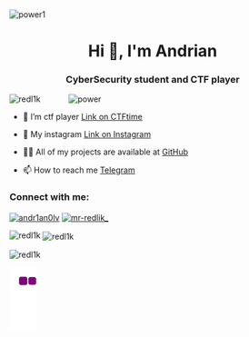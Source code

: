 <img align="center" alt="power1" width="1000" height="300" src = "https://animecorner.me/wp-content/uploads/2022/11/chainsaw-man-power-figure.png" >
<h1 align="center">Hi 👋, I'm Andrian</h1>
<h3 align="center">CyberSecurity student and CTF player</h3>
<img align="right" alt="power" width="400" src="https://camo.githubusercontent.com/93bba7c3b0e336d712a1d08fd52673b89f59cfce5ab83e1bcf95f0eed0218dc7/68747470733a2f2f6d656469612e74656e6f722e636f6d2f31763973374a323331685141414141642f636861696e7361772d6d616e2d706f7765722e676966">

<p align="left"> <img src="https://komarev.com/ghpvc/?username=redl1k&label=Profile%20views&color=0e75b6&style=flat" alt="redl1k" /> </p>

- 🔭 I’m ctf player [Link on CTFtime](https://ctftime.org/user/143814)

- 🌱 My instagram [Link on Instagram](https:https://www.instagram.com/andr1an0lv/)

- 👨‍💻 All of my projects are available at [GitHub](https://github.com/redl1k)

- 📫 How to reach me [Telegram](https://t.me/RedLikYT)

<h3 align="left">Connect with me:</h3>
<p align="left">
<a href="https://instagram.com/andr1an0lv" target="blank"><img align="center" src="https://raw.githubusercontent.com/rahuldkjain/github-profile-readme-generator/master/src/images/icons/Social/instagram.svg" alt="andr1an0lv" height="30" width="40" /></a>
<a href="https://www.youtube.com/c/mr-redlik_" target="blank"><img align="center" src="https://raw.githubusercontent.com/rahuldkjain/github-profile-readme-generator/master/src/images/icons/Social/youtube.svg" alt="mr-redlik_" height="30" width="40" /></a>
</p>

<p><img align="left" src="https://github-readme-stats.vercel.app/api/top-langs?username=redl1k&show_icons=true&locale=en&layout=compact" alt="redl1k" /></p>

<p>&nbsp;<img align="center" src="https://github-readme-stats.vercel.app/api?username=redl1k&show_icons=true&locale=en" alt="redl1k" /></p>

<p><img align="center" src="https://github-readme-streak-stats.herokuapp.com/?user=redl1k&" alt="redl1k" /></p>

![snake gif](https://raw.githubusercontent.com/redl1k/redl1k/output/github-contribution-grid-snake.gif)
